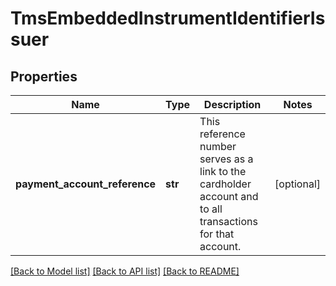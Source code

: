# TmsEmbeddedInstrumentIdentifierIssuer

## Properties
Name | Type | Description | Notes
------------ | ------------- | ------------- | -------------
**payment_account_reference** | **str** | This reference number serves as a link to the cardholder account and to all transactions for that account.  | [optional] 

[[Back to Model list]](../README.md#documentation-for-models) [[Back to API list]](../README.md#documentation-for-api-endpoints) [[Back to README]](../README.md)


